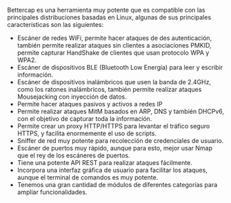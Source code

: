 Bettercap es una herramienta muy potente que es compatible con las principales distribuciones basadas en Linux, algunas de sus principales características son las siguientes:

-   Escáner de redes WiFi, permite hacer ataques de des autenticación, también permite realizar ataques sin clientes a asociaciones PMKID, permite capturar HandShake de clientes que usan protocolo WPA y WPA2.
-   Escáner de dispositivos BLE (Bluetooth Low Energía) para leer y escribir información.
-   Escáner de dispositivos inalámbricos que usen la banda de 2.4GHz, como los ratones inalámbricos, también permite realizar ataques Mousejacking con inyección de datos.
-   Permite hacer ataques pasivos y activos a redes IP
-   Permite realizar ataques MitM basados en ARP, DNS y también DHCPv6, con el objetivo de capturar toda la información.
-   Permite crear un proxy HTTP/HTTPS para levantar el tráfico seguro HTTPS, y facilita enormemente el uso de scripts.
-   Sniffer de red muy potente para recolección de credenciales de usuario.
-   Escáner de puertos muy rápido, aunque para esto, mejor usar Nmap que el rey de los escáneres de puertos.
-   Tiene una potente API REST para realizar ataques fácilmente.
-   Incorpora una interfaz gráfica de usuario para facilitar los ataques, aunque el terminal de comandos es muy potente.
-   Tenemos una gran cantidad de módulos de diferentes categorías para ampliar funcionalidades.